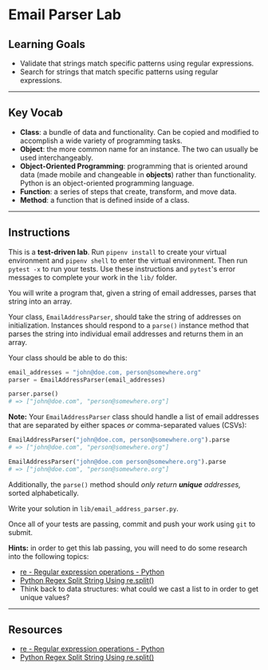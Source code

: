 # Email Parser Lab

## Learning Goals

- Validate that strings match specific patterns using regular expressions.
- Search for strings that match specific patterns using regular expressions.

***

## Key Vocab

- **Class**: a bundle of data and functionality. Can be copied and modified to
accomplish a wide variety of programming tasks.
- **Object**: the more common name for an instance. The two can usually be used
interchangeably.
- **Object-Oriented Programming**: programming that is oriented around data
(made mobile and changeable in **objects**) rather than functionality. Python
is an object-oriented programming language.
- **Function**: a series of steps that create, transform, and move data.
- **Method**: a function that is defined inside of a class.

***

## Instructions

This is a **test-driven lab**. Run `pipenv install` to create your virtual
environment and `pipenv shell` to enter the virtual environment. Then run
`pytest -x` to run your tests. Use these instructions and `pytest`'s error
messages to complete your work in the `lib/` folder.

You will write a program that, given a string of email addresses, parses that
string into an array.

Your class, `EmailAddressParser`, should take the string of addresses on
initialization. Instances should respond to a `parse()` instance method that
parses the string into individual email addresses and returns them in an array.

Your class should be able to do this:

```py
email_addresses = "john@doe.com, person@somewhere.org"
parser = EmailAddressParser(email_addresses)

parser.parse()
# => ["john@doe.com", "person@somewhere.org"]
```

**Note:** Your `EmailAddressParser` class should handle a list of email
addresses that are separated by either spaces _or_ comma-separated values
(CSVs):

```py
EmailAddressParser("john@doe.com, person@somewhere.org").parse
# => ["john@doe.com", "person@somewhere.org"]

EmailAddressParser("john@doe.com person@somewhere.org").parse
# => ["john@doe.com", "person@somewhere.org"]
```

Additionally, the `parse()` method should _only return **unique** addresses,_
sorted alphabetically.

Write your solution in `lib/email_address_parser.py`.

Once all of your tests are passing, commit and push your work using `git` to
submit.

**Hints:** in order to get this lab passing, you will need to do some research
into the following topics:

- [re - Regular expression operations - Python](https://docs.python.org/3/library/re.html)
- [Python Regex Split String Using re.split()](https://pynative.com/python-regex-split/)
- Think back to data structures: what could we cast a list to in order to get
  unique values?

***

## Resources

- [re - Regular expression operations - Python](https://docs.python.org/3/library/re.html)
- [Python Regex Split String Using re.split()](https://pynative.com/python-regex-split/)
